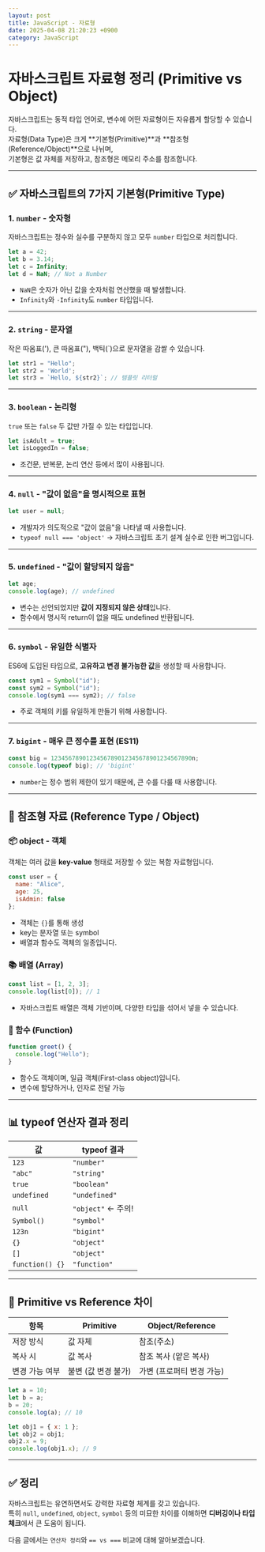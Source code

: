 ```yaml
---
layout: post
title: JavaScript - 자료형
date: 2025-04-08 21:20:23 +0900
category: JavaScript
---
```

# 자바스크립트 자료형 정리 (Primitive vs Object)

자바스크립트는 동적 타입 언어로, 변수에 어떤 자료형이든 자유롭게 할당할 수 있습니다.  
자료형(Data Type)은 크게 **기본형(Primitive)**과 **참조형(Reference/Object)**으로 나뉘며,  
기본형은 값 자체를 저장하고, 참조형은 메모리 주소를 참조합니다.

---

## ✅ 자바스크립트의 7가지 기본형(Primitive Type)

### 1. `number` - 숫자형

자바스크립트는 정수와 실수를 구분하지 않고 모두 `number` 타입으로 처리합니다.

```js
let a = 42;
let b = 3.14;
let c = Infinity;
let d = NaN; // Not a Number
```

- `NaN`은 숫자가 아닌 값을 숫자처럼 연산했을 때 발생합니다.
- `Infinity`와 `-Infinity`도 `number` 타입입니다.

---

### 2. `string` - 문자열

작은 따옴표('), 큰 따옴표("), 백틱(`)으로 문자열을 감쌀 수 있습니다.

```js
let str1 = "Hello";
let str2 = 'World';
let str3 = `Hello, ${str2}`; // 템플릿 리터럴
```

---

### 3. `boolean` - 논리형

`true` 또는 `false` 두 값만 가질 수 있는 타입입니다.

```js
let isAdult = true;
let isLoggedIn = false;
```

- 조건문, 반복문, 논리 연산 등에서 많이 사용됩니다.

---

### 4. `null` - "값이 없음"을 명시적으로 표현

```js
let user = null;
```

- 개발자가 의도적으로 "값이 없음"을 나타낼 때 사용합니다.
- `typeof null === 'object'` → 자바스크립트 초기 설계 실수로 인한 버그입니다.

---

### 5. `undefined` - "값이 할당되지 않음"

```js
let age;
console.log(age); // undefined
```

- 변수는 선언되었지만 **값이 지정되지 않은 상태**입니다.
- 함수에서 명시적 return이 없을 때도 undefined 반환됩니다.

---

### 6. `symbol` - 유일한 식별자

ES6에 도입된 타입으로, **고유하고 변경 불가능한 값**을 생성할 때 사용합니다.

```js
const sym1 = Symbol("id");
const sym2 = Symbol("id");
console.log(sym1 === sym2); // false
```

- 주로 객체의 키를 유일하게 만들기 위해 사용합니다.

---

### 7. `bigint` - 매우 큰 정수를 표현 (ES11)

```js
const big = 1234567890123456789012345678901234567890n;
console.log(typeof big); // 'bigint'
```

- `number`는 정수 범위 제한이 있기 때문에, 큰 수를 다룰 때 사용합니다.

---

## 🧳 참조형 자료 (Reference Type / Object)

### 📦 object - 객체

객체는 여러 값을 **key-value** 형태로 저장할 수 있는 복합 자료형입니다.

```js
const user = {
  name: "Alice",
  age: 25,
  isAdmin: false
};
```

- 객체는 `{}`를 통해 생성
- key는 문자열 또는 symbol
- 배열과 함수도 객체의 일종입니다.

### 📚 배열 (Array)

```js
const list = [1, 2, 3];
console.log(list[0]); // 1
```

- 자바스크립트 배열은 객체 기반이며, 다양한 타입을 섞어서 넣을 수 있습니다.

### 🔧 함수 (Function)

```js
function greet() {
  console.log("Hello");
}
```

- 함수도 객체이며, 일급 객체(First-class object)입니다.
- 변수에 할당하거나, 인자로 전달 가능

---

## 📊 typeof 연산자 결과 정리

| 값               | typeof 결과      |
|------------------|------------------|
| `123`            | `"number"`       |
| `"abc"`          | `"string"`       |
| `true`           | `"boolean"`      |
| `undefined`      | `"undefined"`    |
| `null`           | `"object"` ← 주의! |
| `Symbol()`       | `"symbol"`       |
| `123n`           | `"bigint"`       |
| `{}`             | `"object"`       |
| `[]`             | `"object"`       |
| `function() {}`  | `"function"`     |

---

## 🧠 Primitive vs Reference 차이

| 항목           | Primitive                  | Object/Reference           |
|----------------|-----------------------------|----------------------------|
| 저장 방식      | 값 자체                    | 참조(주소)                |
| 복사 시        | 값 복사                    | 참조 복사 (얕은 복사)     |
| 변경 가능 여부 | 불변 (값 변경 불가)         | 가변 (프로퍼티 변경 가능) |

```js
let a = 10;
let b = a;
b = 20;
console.log(a); // 10

let obj1 = { x: 1 };
let obj2 = obj1;
obj2.x = 9;
console.log(obj1.x); // 9
```

---

## ✅ 정리

자바스크립트는 유연하면서도 강력한 자료형 체계를 갖고 있습니다.  
특히 `null`, `undefined`, `object`, `symbol` 등의 미묘한 차이를 이해하면 **디버깅이나 타입 체크**에서 큰 도움이 됩니다.

다음 글에서는 `연산자 정리`와 `== vs ===` 비교에 대해 알아보겠습니다.